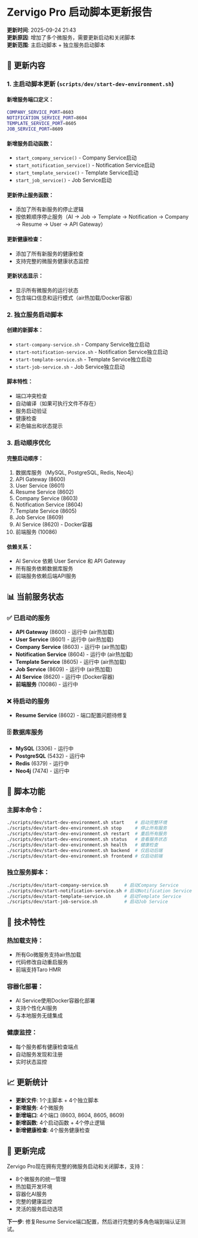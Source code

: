 # Zervigo Pro 启动脚本更新报告

**更新时间**: 2025-09-24 21:43  
**更新原因**: 增加了多个微服务，需要更新启动和关闭脚本  
**更新范围**: 主启动脚本 + 独立服务启动脚本

## 🚀 更新内容

### 1. 主启动脚本更新 (`scripts/dev/start-dev-environment.sh`)

#### **新增服务端口定义**：
```bash
COMPANY_SERVICE_PORT=8603
NOTIFICATION_SERVICE_PORT=8604
TEMPLATE_SERVICE_PORT=8605
JOB_SERVICE_PORT=8609
```

#### **新增服务启动函数**：
- `start_company_service()` - Company Service启动
- `start_notification_service()` - Notification Service启动
- `start_template_service()` - Template Service启动
- `start_job_service()` - Job Service启动

#### **更新停止服务函数**：
- 添加了所有新服务的停止逻辑
- 按依赖顺序停止服务（AI → Job → Template → Notification → Company → Resume → User → API Gateway）

#### **更新健康检查**：
- 添加了所有新服务的健康检查
- 支持完整的微服务健康状态监控

#### **更新状态显示**：
- 显示所有微服务的运行状态
- 包含端口信息和运行模式（air热加载/Docker容器）

### 2. 独立服务启动脚本

#### **创建的新脚本**：
- `start-company-service.sh` - Company Service独立启动
- `start-notification-service.sh` - Notification Service独立启动
- `start-template-service.sh` - Template Service独立启动
- `start-job-service.sh` - Job Service独立启动

#### **脚本特性**：
- 端口冲突检查
- 自动编译（如果可执行文件不存在）
- 服务启动验证
- 健康检查
- 彩色输出和状态提示

### 3. 启动顺序优化

#### **完整启动顺序**：
1. 数据库服务（MySQL, PostgreSQL, Redis, Neo4j）
2. API Gateway (8600)
3. User Service (8601)
4. Resume Service (8602)
5. Company Service (8603)
6. Notification Service (8604)
7. Template Service (8605)
8. Job Service (8609)
9. AI Service (8620) - Docker容器
10. 前端服务 (10086)

#### **依赖关系**：
- AI Service 依赖 User Service 和 API Gateway
- 所有服务依赖数据库服务
- 前端服务依赖后端API服务

## 📊 当前服务状态

### ✅ 已启动的服务
- **API Gateway** (8600) - 运行中 (air热加载)
- **User Service** (8601) - 运行中 (air热加载)
- **Company Service** (8603) - 运行中 (air热加载)
- **Notification Service** (8604) - 运行中 (air热加载)
- **Template Service** (8605) - 运行中 (air热加载)
- **Job Service** (8609) - 运行中 (air热加载)
- **AI Service** (8620) - 运行中 (Docker容器)
- **前端服务** (10086) - 运行中

### ❌ 待启动的服务
- **Resume Service** (8602) - 端口配置问题待修复

### 🗄️ 数据库服务
- **MySQL** (3306) - 运行中
- **PostgreSQL** (5432) - 运行中
- **Redis** (6379) - 运行中
- **Neo4j** (7474) - 运行中

## 🎯 脚本功能

### **主脚本命令**：
```bash
./scripts/dev/start-dev-environment.sh start    # 启动完整环境
./scripts/dev/start-dev-environment.sh stop     # 停止所有服务
./scripts/dev/start-dev-environment.sh restart  # 重启所有服务
./scripts/dev/start-dev-environment.sh status   # 查看服务状态
./scripts/dev/start-dev-environment.sh health   # 健康检查
./scripts/dev/start-dev-environment.sh backend  # 仅启动后端
./scripts/dev/start-dev-environment.sh frontend # 仅启动前端
```

### **独立服务脚本**：
```bash
./scripts/dev/start-company-service.sh      # 启动Company Service
./scripts/dev/start-notification-service.sh # 启动Notification Service
./scripts/dev/start-template-service.sh     # 启动Template Service
./scripts/dev/start-job-service.sh          # 启动Job Service
```

## 🔧 技术特性

### **热加载支持**：
- 所有Go微服务支持air热加载
- 代码修改自动重启服务
- 前端支持Taro HMR

### **容器化部署**：
- AI Service使用Docker容器化部署
- 支持个性化AI服务
- 与本地服务无缝集成

### **健康监控**：
- 每个服务都有健康检查端点
- 自动服务发现和注册
- 实时状态监控

## 📈 更新统计

- **更新文件**: 1个主脚本 + 4个独立脚本
- **新增服务**: 4个微服务
- **新增端口**: 4个端口 (8603, 8604, 8605, 8609)
- **新增函数**: 4个启动函数 + 4个停止逻辑
- **新增健康检查**: 4个服务健康检查

## 🎉 更新完成

Zervigo Pro现在拥有完整的微服务启动和关闭脚本，支持：
- 8个微服务的统一管理
- 热加载开发环境
- 容器化AI服务
- 完整的健康监控
- 灵活的服务启动选项

**下一步**: 修复Resume Service端口配置，然后进行完整的多角色端到端认证测试。
